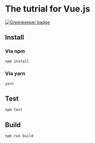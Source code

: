 # The tutrial for Vue.js

[![Greenkeeper badge](https://badges.greenkeeper.io/takasho-tutrial/vuejs.svg)](https://greenkeeper.io/)

## Install

### Via npm

```sh
npm install
```

### Via yarn

```sh
yarn
```

## Test

```sh
npm test
```
## Build

```sh
npm run build
```
